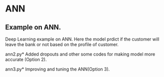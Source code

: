 # ANN
Example on ANN.
--------------
Deep Learning example on ANN. Here the model prdict if the customer will leave the bank or not based on the profile of customer.

ann2.py* 
Added dropouts and other some codes for making model more accurate (Option 2).

ann3.py* 
Improving and tuning the ANN(Option 3).
